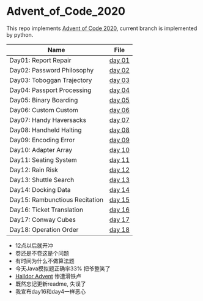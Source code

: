 # Advent_of_Code_2020
This repo implements [Advent of Code 2020](https://adventofcode.com/), current branch is implemented by python.

| Name                           | File                     |
| ------------------------------ | ------------------------ |
| Day01: Report Repair           | [day 01](day01/day01.py) |
| Day02: Password Philosophy     | [day 02](day02/day02.py) |
| Day03: Toboggan Trajectory     | [day 03](day03/day03.py) |
| Day04: Passport Processing     | [day 04](day04/day04.py) |
| Day05: Binary Boarding         | [day 05](day05/day05.py) |
| Day06: Custom Custom           | [day 06](day06/day06.py) |
| Day07: Handy Haversacks        | [day 07](day07/day07.py) |
| Day08: Handheld Halting        | [day 08](day08/day08.py) |
| Day09: Encoding Error          | [day 09](day09/day09.py) |
| Day10: Adapter Array           | [day 10](day10/day10.py) |
| Day11: Seating System          | [day 11](day11/day11.py) |
| Day12: Rain Risk               | [day 12](day12/day12.py) |
| Day13: Shuttle Search          | [day 13](day13/day13.py) |
| Day14: Docking Data            | [day 14](day14/day14.py) |
| Day15: Rambunctious Recitation | [day 15](day15/day15.py) |
| Day16: Ticket Translation      | [day 16](day16/day16.py) |
| Day17: Conway Cubes            | [day 17](day17/day17.py) |
| Day18: Operation Order         | [day 18](day18/day18.py) |

- 12点以后就开冲
- 卷还是不卷这是个问题
- 有时间为什么不做算法题
- 今天Java模拟题正确率33% 把爷整笑了
- [Halldor Advent](https://github.com/Halldor-Laxness/Advent_of_Code_2020) 惨遭滑铁卢
- 既然忘记更新readme, 失误了
- 我宣布day16和day4一样恶心

